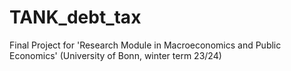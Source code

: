 # TANK_debt_tax
Final Project for 'Research Module in Macroeconomics and Public Economics' (University of Bonn, winter term 23/24)
